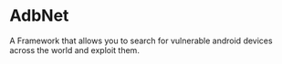 # AdbNet
A Framework that allows you to search for vulnerable android devices across the world and exploit them.
